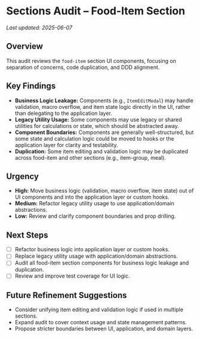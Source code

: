 # Sections Audit – Food-Item Section

_Last updated: 2025-06-07_

## Overview
This audit reviews the `food-item` section UI components, focusing on separation of concerns, code duplication, and DDD alignment.

## Key Findings
- **Business Logic Leakage:** Components (e.g., `ItemEditModal`) may handle validation, macro overflow, and item state logic directly in the UI, rather than delegating to the application layer.
- **Legacy Utility Usage:** Some components may use legacy or shared utilities for calculations or state, which should be abstracted away.
- **Component Boundaries:** Components are generally well-structured, but some state and calculation logic could be moved to hooks or the application layer for clarity and testability.
- **Duplication:** Some item editing and validation logic may be duplicated across food-item and other sections (e.g., item-group, meal).

## Urgency
- **High:** Move business logic (validation, macro overflow, item state) out of UI components and into the application layer or custom hooks.
- **Medium:** Refactor legacy utility usage to use application/domain abstractions.
- **Low:** Review and clarify component boundaries and prop drilling.

## Next Steps
- [ ] Refactor business logic into application layer or custom hooks.
- [ ] Replace legacy utility usage with application/domain abstractions.
- [ ] Audit all food-item section components for business logic leakage and duplication.
- [ ] Review and improve test coverage for UI logic.

## Future Refinement Suggestions
- Consider unifying item editing and validation logic if used in multiple sections.
- Expand audit to cover context usage and state management patterns.
- Propose stricter boundaries between UI, application, and domain layers.
